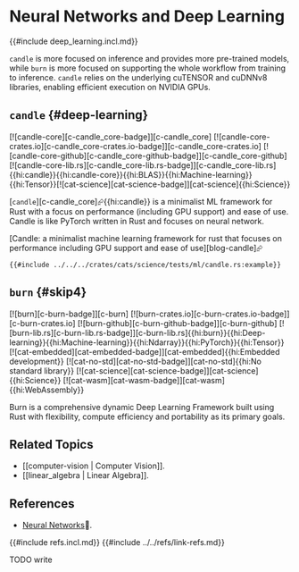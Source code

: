 # Neural Networks and Deep Learning

{{#include deep_learning.incl.md}}

`candle` is more focused on inference and provides more pre-trained models, while `burn` is more focused on supporting the whole workflow from training to inference. `candle` relies on the underlying cuTENSOR and cuDNNv8 libraries, enabling efficient execution on NVIDIA GPUs.

## `candle` {#deep-learning}

[![candle-core][c-candle_core-badge]][c-candle_core] [![candle-core-crates.io][c-candle_core-crates.io-badge]][c-candle_core-crates.io] [![candle-core-github][c-candle_core-github-badge]][c-candle_core-github] [![candle-core-lib.rs][c-candle_core-lib.rs-badge]][c-candle_core-lib.rs]{{hi:candle}}{{hi:candle-core}}{{hi:BLAS}}{{hi:Machine-learning}}{{hi:Tensor}}[![cat-science][cat-science-badge]][cat-science]{{hi:Science}}

[`candle`][c-candle_core]⮳{{hi:candle}} is a minimalist ML framework for Rust with a focus on performance (including GPU support) and ease of use. Candle is like PyTorch written in Rust and focuses on neural network.

[Candle: a minimalist machine learning framework for rust that focuses on performance including GPU support and ease of use][blog-candle]⮳

```rust,editable
{{#include ../../../crates/cats/science/tests/ml/candle.rs:example}}
```

## `burn` {#skip4}

[![burn][c-burn-badge]][c-burn] [![burn-crates.io][c-burn-crates.io-badge]][c-burn-crates.io] [![burn-github][c-burn-github-badge]][c-burn-github] [![burn-lib.rs][c-burn-lib.rs-badge]][c-burn-lib.rs]{{hi:burn}}{{hi:Deep-learning}}{{hi:Machine-learning}}{{hi:Ndarray}}{{hi:PyTorch}}{{hi:Tensor}} [![cat-embedded][cat-embedded-badge]][cat-embedded]{{hi:Embedded development}} [![cat-no-std][cat-no-std-badge]][cat-no-std]{{hi:No standard library}} [![cat-science][cat-science-badge]][cat-science]{{hi:Science}} [![cat-wasm][cat-wasm-badge]][cat-wasm]{{hi:WebAssembly}}

Burn is a comprehensive dynamic Deep Learning Framework built using Rust with flexibility, compute efficiency and portability as its primary goals.

## Related Topics

- [[computer-vision | Computer Vision]].
- [[linear_algebra | Linear Algebra]].

## References

- [Neural Networks](https://www.arewelearningyet.com/neural-networks/)🔗.

{{#include refs.incl.md}}
{{#include ../../refs/link-refs.md}}

<div class="hidden">
TODO write
</div>
